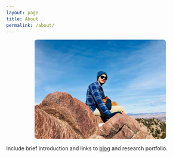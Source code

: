 ```yaml
---
layout: page
title: About
permalink: /about/
---
```

<img src="/img/profile.jpg" alt='Brennan hiking' style="width: 70%; margin: auto; display: block; border-radius:2%"><br>
Include brief introduction and links to <a href="https://www.medium.com/@bborlaug">blog</a> and research portfolio.
